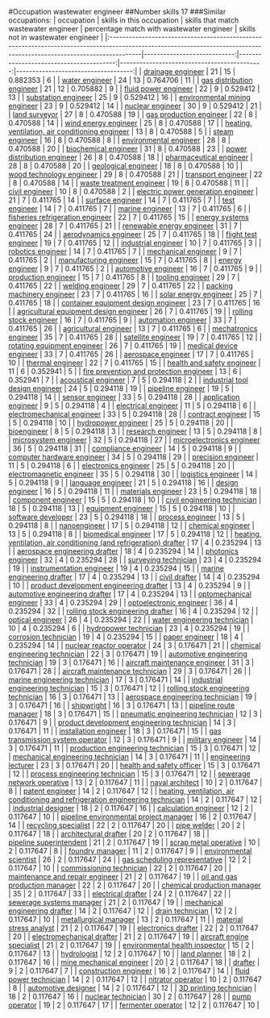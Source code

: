 #Occupation wastewater engineer
##Number skills 17
###Similar occupations:
| occupation                                                                                                                                                            |   skills in this occupation |   skills that match wastewater engineer |   percentage match with wastewater engineer |   skills not in wastewater engineer |
|:----------------------------------------------------------------------------------------------------------------------------------------------------------------------|----------------------------:|----------------------------------------:|--------------------------------------------:|------------------------------------:|
| [drainage engineer](drainage_engineer.md)                                                                                                                             |                          21 |                                      15 |                                    0.882353 |                                   6 |
| [water engineer](water_engineer.md)                                                                                                                                   |                          24 |                                      13 |                                    0.764706 |                                  11 |
| [gas distribution engineer](gas_distribution_engineer.md)                                                                                                             |                          21 |                                      12 |                                    0.705882 |                                   9 |
| [fluid power engineer](fluid_power_engineer.md)                                                                                                                       |                          22 |                                       9 |                                    0.529412 |                                  13 |
| [substation engineer](substation_engineer.md)                                                                                                                         |                          25 |                                       9 |                                    0.529412 |                                  16 |
| [environmental mining engineer](environmental_mining_engineer.md)                                                                                                     |                          23 |                                       9 |                                    0.529412 |                                  14 |
| [nuclear engineer](nuclear_engineer.md)                                                                                                                               |                          30 |                                       9 |                                    0.529412 |                                  21 |
| [land surveyor](land_surveyor.md)                                                                                                                                     |                          27 |                                       8 |                                    0.470588 |                                  19 |
| [gas production engineer](gas_production_engineer.md)                                                                                                                 |                          22 |                                       8 |                                    0.470588 |                                  14 |
| [wind energy engineer](wind_energy_engineer.md)                                                                                                                       |                          25 |                                       8 |                                    0.470588 |                                  17 |
| [heating, ventilation, air conditioning engineer](heating,_ventilation,_air_conditioning_engineer.md)                                                                 |                          13 |                                       8 |                                    0.470588 |                                   5 |
| [steam engineer](steam_engineer.md)                                                                                                                                   |                          16 |                                       8 |                                    0.470588 |                                   8 |
| [environmental engineer](environmental_engineer.md)                                                                                                                   |                          28 |                                       8 |                                    0.470588 |                                  20 |
| [biochemical engineer](biochemical_engineer.md)                                                                                                                       |                          31 |                                       8 |                                    0.470588 |                                  23 |
| [power distribution engineer](power_distribution_engineer.md)                                                                                                         |                          26 |                                       8 |                                    0.470588 |                                  18 |
| [pharmaceutical engineer](pharmaceutical_engineer.md)                                                                                                                 |                          28 |                                       8 |                                    0.470588 |                                  20 |
| [geological engineer](geological_engineer.md)                                                                                                                         |                          18 |                                       8 |                                    0.470588 |                                  10 |
| [wood technology engineer](wood_technology_engineer.md)                                                                                                               |                          29 |                                       8 |                                    0.470588 |                                  21 |
| [transport engineer](transport_engineer.md)                                                                                                                           |                          22 |                                       8 |                                    0.470588 |                                  14 |
| [waste treatment engineer](waste_treatment_engineer.md)                                                                                                               |                          19 |                                       8 |                                    0.470588 |                                  11 |
| [civil engineer](civil_engineer.md)                                                                                                                                   |                          10 |                                       8 |                                    0.470588 |                                   2 |
| [electric power generation engineer](electric_power_generation_engineer.md)                                                                                           |                          21 |                                       7 |                                    0.411765 |                                  14 |
| [surface engineer](surface_engineer.md)                                                                                                                               |                          14 |                                       7 |                                    0.411765 |                                   7 |
| [test engineer](test_engineer.md)                                                                                                                                     |                          14 |                                       7 |                                    0.411765 |                                   7 |
| [marine engineer](marine_engineer.md)                                                                                                                                 |                          13 |                                       7 |                                    0.411765 |                                   6 |
| [fisheries refrigeration engineer](fisheries_refrigeration_engineer.md)                                                                                               |                          22 |                                       7 |                                    0.411765 |                                  15 |
| [energy systems engineer](energy_systems_engineer.md)                                                                                                                 |                          28 |                                       7 |                                    0.411765 |                                  21 |
| [renewable energy engineer](renewable_energy_engineer.md)                                                                                                             |                          31 |                                       7 |                                    0.411765 |                                  24 |
| [aerodynamics engineer](aerodynamics_engineer.md)                                                                                                                     |                          25 |                                       7 |                                    0.411765 |                                  18 |
| [flight test engineer](flight_test_engineer.md)                                                                                                                       |                          19 |                                       7 |                                    0.411765 |                                  12 |
| [industrial engineer](industrial_engineer.md)                                                                                                                         |                          10 |                                       7 |                                    0.411765 |                                   3 |
| [robotics engineer](robotics_engineer.md)                                                                                                                             |                          14 |                                       7 |                                    0.411765 |                                   7 |
| [mechanical engineer](mechanical_engineer.md)                                                                                                                         |                           9 |                                       7 |                                    0.411765 |                                   2 |
| [manufacturing engineer](manufacturing_engineer.md)                                                                                                                   |                          15 |                                       7 |                                    0.411765 |                                   8 |
| [energy engineer](energy_engineer.md)                                                                                                                                 |                           9 |                                       7 |                                    0.411765 |                                   2 |
| [automotive engineer](automotive_engineer.md)                                                                                                                         |                          16 |                                       7 |                                    0.411765 |                                   9 |
| [production engineer](production_engineer.md)                                                                                                                         |                          15 |                                       7 |                                    0.411765 |                                   8 |
| [tooling engineer](tooling_engineer.md)                                                                                                                               |                          29 |                                       7 |                                    0.411765 |                                  22 |
| [welding engineer](welding_engineer.md)                                                                                                                               |                          29 |                                       7 |                                    0.411765 |                                  22 |
| [packing machinery engineer](packing_machinery_engineer.md)                                                                                                           |                          23 |                                       7 |                                    0.411765 |                                  16 |
| [solar energy engineer](solar_energy_engineer.md)                                                                                                                     |                          25 |                                       7 |                                    0.411765 |                                  18 |
| [container equipment design engineer](container_equipment_design_engineer.md)                                                                                         |                          23 |                                       7 |                                    0.411765 |                                  16 |
| [agricultural equipment design engineer](agricultural_equipment_design_engineer.md)                                                                                   |                          26 |                                       7 |                                    0.411765 |                                  19 |
| [rolling stock engineer](rolling_stock_engineer.md)                                                                                                                   |                          16 |                                       7 |                                    0.411765 |                                   9 |
| [automation engineer](automation_engineer.md)                                                                                                                         |                          33 |                                       7 |                                    0.411765 |                                  26 |
| [agricultural engineer](agricultural_engineer.md)                                                                                                                     |                          13 |                                       7 |                                    0.411765 |                                   6 |
| [mechatronics engineer](mechatronics_engineer.md)                                                                                                                     |                          35 |                                       7 |                                    0.411765 |                                  28 |
| [satellite engineer](satellite_engineer.md)                                                                                                                           |                          19 |                                       7 |                                    0.411765 |                                  12 |
| [rotating equipment engineer](rotating_equipment_engineer.md)                                                                                                         |                          26 |                                       7 |                                    0.411765 |                                  19 |
| [medical device engineer](medical_device_engineer.md)                                                                                                                 |                          33 |                                       7 |                                    0.411765 |                                  26 |
| [aerospace engineer](aerospace_engineer.md)                                                                                                                           |                          17 |                                       7 |                                    0.411765 |                                  10 |
| [thermal engineer](thermal_engineer.md)                                                                                                                               |                          22 |                                       7 |                                    0.411765 |                                  15 |
| [health and safety engineer](health_and_safety_engineer.md)                                                                                                           |                          11 |                                       6 |                                    0.352941 |                                   5 |
| [fire prevention and protection engineer](fire_prevention_and_protection_engineer.md)                                                                                 |                          13 |                                       6 |                                    0.352941 |                                   7 |
| [acoustical engineer](acoustical_engineer.md)                                                                                                                         |                           7 |                                       5 |                                    0.294118 |                                   2 |
| [industrial tool design engineer](industrial_tool_design_engineer.md)                                                                                                 |                          24 |                                       5 |                                    0.294118 |                                  19 |
| [pipeline engineer](pipeline_engineer.md)                                                                                                                             |                          19 |                                       5 |                                    0.294118 |                                  14 |
| [sensor engineer](sensor_engineer.md)                                                                                                                                 |                          33 |                                       5 |                                    0.294118 |                                  28 |
| [application engineer](application_engineer.md)                                                                                                                       |                           9 |                                       5 |                                    0.294118 |                                   4 |
| [electrical engineer](electrical_engineer.md)                                                                                                                         |                          11 |                                       5 |                                    0.294118 |                                   6 |
| [electromechanical engineer](electromechanical_engineer.md)                                                                                                           |                          33 |                                       5 |                                    0.294118 |                                  28 |
| [contract engineer](contract_engineer.md)                                                                                                                             |                          15 |                                       5 |                                    0.294118 |                                  10 |
| [hydropower engineer](hydropower_engineer.md)                                                                                                                         |                          25 |                                       5 |                                    0.294118 |                                  20 |
| [bioengineer](bioengineer.md)                                                                                                                                         |                           8 |                                       5 |                                    0.294118 |                                   3 |
| [research engineer](research_engineer.md)                                                                                                                             |                          13 |                                       5 |                                    0.294118 |                                   8 |
| [microsystem engineer](microsystem_engineer.md)                                                                                                                       |                          32 |                                       5 |                                    0.294118 |                                  27 |
| [microelectronics engineer](microelectronics_engineer.md)                                                                                                             |                          36 |                                       5 |                                    0.294118 |                                  31 |
| [compliance engineer](compliance_engineer.md)                                                                                                                         |                          14 |                                       5 |                                    0.294118 |                                   9 |
| [computer hardware engineer](computer_hardware_engineer.md)                                                                                                           |                          34 |                                       5 |                                    0.294118 |                                  29 |
| [precision engineer](precision_engineer.md)                                                                                                                           |                          11 |                                       5 |                                    0.294118 |                                   6 |
| [electronics engineer](electronics_engineer.md)                                                                                                                       |                          25 |                                       5 |                                    0.294118 |                                  20 |
| [electromagnetic engineer](electromagnetic_engineer.md)                                                                                                               |                          35 |                                       5 |                                    0.294118 |                                  30 |
| [logistics engineer](logistics_engineer.md)                                                                                                                           |                          14 |                                       5 |                                    0.294118 |                                   9 |
| [language engineer](language_engineer.md)                                                                                                                             |                          21 |                                       5 |                                    0.294118 |                                  16 |
| [design engineer](design_engineer.md)                                                                                                                                 |                          16 |                                       5 |                                    0.294118 |                                  11 |
| [materials engineer](materials_engineer.md)                                                                                                                           |                          23 |                                       5 |                                    0.294118 |                                  18 |
| [component engineer](component_engineer.md)                                                                                                                           |                          15 |                                       5 |                                    0.294118 |                                  10 |
| [civil engineering technician](civil_engineering_technician.md)                                                                                                       |                          18 |                                       5 |                                    0.294118 |                                  13 |
| [equipment engineer](equipment_engineer.md)                                                                                                                           |                          15 |                                       5 |                                    0.294118 |                                  10 |
| [software developer](software_developer.md)                                                                                                                           |                          23 |                                       5 |                                    0.294118 |                                  18 |
| [process engineer](process_engineer.md)                                                                                                                               |                          13 |                                       5 |                                    0.294118 |                                   8 |
| [nanoengineer](nanoengineer.md)                                                                                                                                       |                          17 |                                       5 |                                    0.294118 |                                  12 |
| [chemical engineer](chemical_engineer.md)                                                                                                                             |                          13 |                                       5 |                                    0.294118 |                                   8 |
| [biomedical engineer](biomedical_engineer.md)                                                                                                                         |                          17 |                                       5 |                                    0.294118 |                                  12 |
| [heating, ventilation, air conditioning (and refrigeration) drafter](heating,_ventilation,_air_conditioning_(and_refrigeration)_drafter.md)                           |                          17 |                                       4 |                                    0.235294 |                                  13 |
| [aerospace engineering drafter](aerospace_engineering_drafter.md)                                                                                                     |                          18 |                                       4 |                                    0.235294 |                                  14 |
| [photonics engineer](photonics_engineer.md)                                                                                                                           |                          32 |                                       4 |                                    0.235294 |                                  28 |
| [surveying technician](surveying_technician.md)                                                                                                                       |                          23 |                                       4 |                                    0.235294 |                                  19 |
| [instrumentation engineer](instrumentation_engineer.md)                                                                                                               |                          19 |                                       4 |                                    0.235294 |                                  15 |
| [marine engineering drafter](marine_engineering_drafter.md)                                                                                                           |                          17 |                                       4 |                                    0.235294 |                                  13 |
| [civil drafter](civil_drafter.md)                                                                                                                                     |                          14 |                                       4 |                                    0.235294 |                                  10 |
| [product development engineering drafter](product_development_engineering_drafter.md)                                                                                 |                          13 |                                       4 |                                    0.235294 |                                   9 |
| [automotive engineering drafter](automotive_engineering_drafter.md)                                                                                                   |                          17 |                                       4 |                                    0.235294 |                                  13 |
| [optomechanical engineer](optomechanical_engineer.md)                                                                                                                 |                          33 |                                       4 |                                    0.235294 |                                  29 |
| [optoelectronic engineer](optoelectronic_engineer.md)                                                                                                                 |                          36 |                                       4 |                                    0.235294 |                                  32 |
| [rolling stock engineering drafter](rolling_stock_engineering_drafter.md)                                                                                             |                          16 |                                       4 |                                    0.235294 |                                  12 |
| [optical engineer](optical_engineer.md)                                                                                                                               |                          26 |                                       4 |                                    0.235294 |                                  22 |
| [water engineering technician](water_engineering_technician.md)                                                                                                       |                          10 |                                       4 |                                    0.235294 |                                   6 |
| [hydropower technician](hydropower_technician.md)                                                                                                                     |                          23 |                                       4 |                                    0.235294 |                                  19 |
| [corrosion technician](corrosion_technician.md)                                                                                                                       |                          19 |                                       4 |                                    0.235294 |                                  15 |
| [paper engineer](paper_engineer.md)                                                                                                                                   |                          18 |                                       4 |                                    0.235294 |                                  14 |
| [nuclear reactor operator](nuclear_reactor_operator.md)                                                                                                               |                          24 |                                       3 |                                    0.176471 |                                  21 |
| [chemical engineering technician](chemical_engineering_technician.md)                                                                                                 |                          22 |                                       3 |                                    0.176471 |                                  19 |
| [automotive engineering technician](automotive_engineering_technician.md)                                                                                             |                          19 |                                       3 |                                    0.176471 |                                  16 |
| [aircraft maintenance engineer](aircraft_maintenance_engineer.md)                                                                                                     |                          31 |                                       3 |                                    0.176471 |                                  28 |
| [aircraft maintenance technician](aircraft_maintenance_technician.md)                                                                                                 |                          29 |                                       3 |                                    0.176471 |                                  26 |
| [marine engineering technician](marine_engineering_technician.md)                                                                                                     |                          17 |                                       3 |                                    0.176471 |                                  14 |
| [industrial engineering technician](industrial_engineering_technician.md)                                                                                             |                          15 |                                       3 |                                    0.176471 |                                  12 |
| [rolling stock engineering technician](rolling_stock_engineering_technician.md)                                                                                       |                          16 |                                       3 |                                    0.176471 |                                  13 |
| [aerospace engineering technician](aerospace_engineering_technician.md)                                                                                               |                          19 |                                       3 |                                    0.176471 |                                  16 |
| [shipwright](shipwright.md)                                                                                                                                           |                          16 |                                       3 |                                    0.176471 |                                  13 |
| [pipeline route manager](pipeline_route_manager.md)                                                                                                                   |                          18 |                                       3 |                                    0.176471 |                                  15 |
| [pneumatic engineering technician](pneumatic_engineering_technician.md)                                                                                               |                          12 |                                       3 |                                    0.176471 |                                   9 |
| [product development engineering technician](product_development_engineering_technician.md)                                                                           |                          14 |                                       3 |                                    0.176471 |                                  11 |
| [installation engineer](installation_engineer.md)                                                                                                                     |                          18 |                                       3 |                                    0.176471 |                                  15 |
| [gas transmission system operator](gas_transmission_system_operator.md)                                                                                               |                          12 |                                       3 |                                    0.176471 |                                   9 |
| [military engineer](military_engineer.md)                                                                                                                             |                          14 |                                       3 |                                    0.176471 |                                  11 |
| [production engineering technician](production_engineering_technician.md)                                                                                             |                          15 |                                       3 |                                    0.176471 |                                  12 |
| [mechanical engineering technician](mechanical_engineering_technician.md)                                                                                             |                          14 |                                       3 |                                    0.176471 |                                  11 |
| [engineering lecturer](engineering_lecturer.md)                                                                                                                       |                          23 |                                       3 |                                    0.176471 |                                  20 |
| [health and safety officer](health_and_safety_officer.md)                                                                                                             |                          15 |                                       3 |                                    0.176471 |                                  12 |
| [process engineering technician](process_engineering_technician.md)                                                                                                   |                          15 |                                       3 |                                    0.176471 |                                  12 |
| [sewerage network operative](sewerage_network_operative.md)                                                                                                           |                          13 |                                       2 |                                    0.117647 |                                  11 |
| [naval architect](naval_architect.md)                                                                                                                                 |                          10 |                                       2 |                                    0.117647 |                                   8 |
| [patent engineer](patent_engineer.md)                                                                                                                                 |                          14 |                                       2 |                                    0.117647 |                                  12 |
| [heating, ventilation, air conditioning and refrigeration engineering technician](heating,_ventilation,_air_conditioning_and_refrigeration_engineering_technician.md) |                          14 |                                       2 |                                    0.117647 |                                  12 |
| [industrial designer](industrial_designer.md)                                                                                                                         |                          18 |                                       2 |                                    0.117647 |                                  16 |
| [calculation engineer](calculation_engineer.md)                                                                                                                       |                          12 |                                       2 |                                    0.117647 |                                  10 |
| [pipeline environmental project manager](pipeline_environmental_project_manager.md)                                                                                   |                          16 |                                       2 |                                    0.117647 |                                  14 |
| [recycling specialist](recycling_specialist.md)                                                                                                                       |                          22 |                                       2 |                                    0.117647 |                                  20 |
| [pipe welder](pipe_welder.md)                                                                                                                                         |                          20 |                                       2 |                                    0.117647 |                                  18 |
| [architectural drafter](architectural_drafter.md)                                                                                                                     |                          20 |                                       2 |                                    0.117647 |                                  18 |
| [pipeline superintendent](pipeline superintendent.md)                                                                                                                 |                          21 |                                       2 |                                    0.117647 |                                  19 |
| [scrap metal operative](scrap_metal_operative.md)                                                                                                                     |                          10 |                                       2 |                                    0.117647 |                                   8 |
| [foundry manager](foundry_manager.md)                                                                                                                                 |                          11 |                                       2 |                                    0.117647 |                                   9 |
| [environmental scientist](environmental_scientist.md)                                                                                                                 |                          26 |                                       2 |                                    0.117647 |                                  24 |
| [gas scheduling representative](gas_scheduling_representative.md)                                                                                                     |                          12 |                                       2 |                                    0.117647 |                                  10 |
| [commissioning technician](commissioning_technician.md)                                                                                                               |                          22 |                                       2 |                                    0.117647 |                                  20 |
| [maintenance and repair engineer](maintenance_and_repair_engineer.md)                                                                                                 |                          21 |                                       2 |                                    0.117647 |                                  19 |
| [oil and gas production manager](oil_and_gas_production_manager.md)                                                                                                   |                          22 |                                       2 |                                    0.117647 |                                  20 |
| [chemical production manager](chemical_production_manager.md)                                                                                                         |                          35 |                                       2 |                                    0.117647 |                                  33 |
| [electrical drafter](electrical_drafter.md)                                                                                                                           |                          24 |                                       2 |                                    0.117647 |                                  22 |
| [sewerage systems manager](sewerage_systems_manager.md)                                                                                                               |                          21 |                                       2 |                                    0.117647 |                                  19 |
| [mechanical engineering drafter](mechanical_engineering_drafter.md)                                                                                                   |                          14 |                                       2 |                                    0.117647 |                                  12 |
| [drain technician](drain_technician.md)                                                                                                                               |                          12 |                                       2 |                                    0.117647 |                                  10 |
| [metallurgical manager](metallurgical_manager.md)                                                                                                                     |                          13 |                                       2 |                                    0.117647 |                                  11 |
| [material stress analyst](material_stress_analyst.md)                                                                                                                 |                          21 |                                       2 |                                    0.117647 |                                  19 |
| [electronics drafter](electronics_drafter.md)                                                                                                                         |                          22 |                                       2 |                                    0.117647 |                                  20 |
| [electromechanical drafter](electromechanical_drafter.md)                                                                                                             |                          21 |                                       2 |                                    0.117647 |                                  19 |
| [aircraft engine specialist](aircraft_engine_specialist.md)                                                                                                           |                          21 |                                       2 |                                    0.117647 |                                  19 |
| [environmental health inspector](environmental_health_inspector.md)                                                                                                   |                          15 |                                       2 |                                    0.117647 |                                  13 |
| [hydrologist](hydrologist.md)                                                                                                                                         |                          12 |                                       2 |                                    0.117647 |                                  10 |
| [land planner](land_planner.md)                                                                                                                                       |                          18 |                                       2 |                                    0.117647 |                                  16 |
| [mine mechanical engineer](mine_mechanical_engineer.md)                                                                                                               |                          20 |                                       2 |                                    0.117647 |                                  18 |
| [drafter](drafter.md)                                                                                                                                                 |                           9 |                                       2 |                                    0.117647 |                                   7 |
| [construction engineer](construction_engineer.md)                                                                                                                     |                          16 |                                       2 |                                    0.117647 |                                  14 |
| [fluid power technician](fluid_power_technician.md)                                                                                                                   |                          14 |                                       2 |                                    0.117647 |                                  12 |
| [nitrator operator](nitrator_operator.md)                                                                                                                             |                          10 |                                       2 |                                    0.117647 |                                   8 |
| [automotive designer](automotive_designer.md)                                                                                                                         |                          14 |                                       2 |                                    0.117647 |                                  12 |
| [3D printing technician](3D_printing_technician.md)                                                                                                                   |                          18 |                                       2 |                                    0.117647 |                                  16 |
| [nuclear technician](nuclear_technician.md)                                                                                                                           |                          30 |                                       2 |                                    0.117647 |                                  28 |
| [pump operator](pump_operator.md)                                                                                                                                     |                          19 |                                       2 |                                    0.117647 |                                  17 |
| [fermenter operator](fermenter_operator.md)                                                                                                                           |                          12 |                                       2 |                                    0.117647 |                                  10 |
